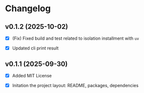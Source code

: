 # Changelog

## v0.1.2 (2025-10-02)

- [x] (Fix) Fixed build and test related to isolation installment with `uv`

- [x] Updated cli print result

## v0.1.1 (2025-09-30)

- [x] Added MIT License

- [x] Initation the project layout: README, packages, dependencies
